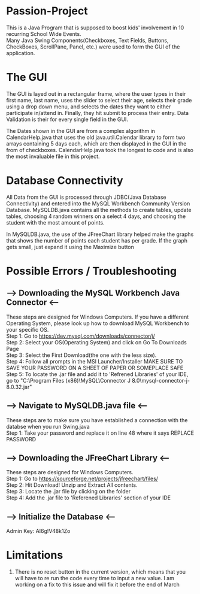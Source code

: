 # Passion-Project

This is a Java Program that is supposed to boost kids' involvement in 10 recurring School Wide Events. <br>
Many Java Swing Components(Checkboxes, Text Fields, Buttons, CheckBoxes, ScrollPane, Panel, etc.) were used to form the GUI of the application. <br>

# The GUI
The GUI is layed out in a rectangular frame, where the user types in their first name, last name, uses the slider to select their age, selects their grade using a drop down menu, and selects the dates they want to either participate in/attend in. Finally, they hit submit to process their entry. Data Validation is their for every single field in the GUI.

The Dates shown in the GUI are from a complex algorithm in CalendarHelp.java that uses the old java.util.Calendar library to form two arrays containing 5 days each, which are then displayed in the GUI in the from of checkboxes. CalendarHelp.java took the longest to code and is also the most invaluable file in this project.

# Database Connectivity
All Data from the GUI is processed through JDBC(Java Database Connectivity) and entered into the MySQL Workbench Community Version Database.
MySQLDB.java contains all the methods to create tables, update tables, choosing 4 random winners on a select 4 days, and choosing the student with the most amount of points. 

In MySQLDB.java, the use of the JFreeChart library helped make the graphs that shows the number of points each student has per grade. If the graph gets small, just expand it using the Maximize button

# Possible Errors / Troubleshooting

## --> Downloading the MySQL Workbench Java Connector <--
These steps are designed for Windows Computers. If you have a different Operating System, please look up how to download MySQL Workbench to your specific OS. <br>
Step 1: Go to https://dev.mysql.com/downloads/connector/j/ <br>
Step 2: Select your OS(Operating System) and click on Go To Downloads Page <br>
Step 3: Select the First Download(the one with the less size). <br>
Step 4: Follow all prompts in the MSI Launcher/Installer MAKE SURE TO SAVE YOUR PASSWORD ON A SHEET OF PAPER OR SOMEPLACE SAFE <br>
Step 5: To locate the .jar file and add it to 'Refrened Libraries' of your IDE, go to "C:\Program Files (x86)\MySQL\Connector J 8.0\mysql-connector-j-8.0.32.jar" <br>

## --> Navigate to MySQLDB.java file <--
These steps are to make sure you have established a connection with the databse when you run Swing.java <br>
Step 1: Take your password and replace it on line 48 where it says REPLACE PASSWORD <br>

## --> Downloading the JFreeChart Library <--
These steps are designed for Windows Computers. <br>
Step 1: Go to https://sourceforge.net/projects/jfreechart/files/ <br>
Step 2: Hit Download! Unzip and Extract All contents. <br>
Step 3: Locate the .jar file by clicking on the folder <br>
Step 4: Add the .jar file to 'Referened Libraries' section of your IDE <br>

## --> Initialize the Database <--
Admin Key: AI6g!V48k1Zo <br>

# Limitations
1. There is no reset button in the current version, which means that you will have to re run the code every time to input a new value. I am working on a fix to this issue and will fix it before the end of March
